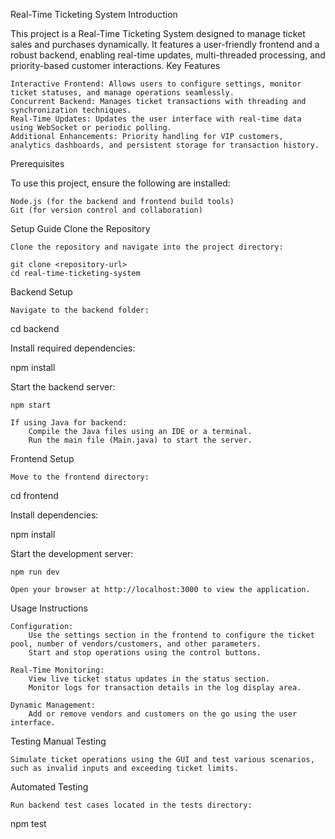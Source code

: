 Real-Time Ticketing System
Introduction

This project is a Real-Time Ticketing System designed to manage ticket sales and purchases dynamically. It features a user-friendly frontend and a robust backend, enabling real-time updates, multi-threaded processing, and priority-based customer interactions.
Key Features

    Interactive Frontend: Allows users to configure settings, monitor ticket statuses, and manage operations seamlessly.
    Concurrent Backend: Manages ticket transactions with threading and synchronization techniques.
    Real-Time Updates: Updates the user interface with real-time data using WebSocket or periodic polling.
    Additional Enhancements: Priority handling for VIP customers, analytics dashboards, and persistent storage for transaction history.

Prerequisites

To use this project, ensure the following are installed:

    Node.js (for the backend and frontend build tools)
    Git (for version control and collaboration)

Setup Guide
Clone the Repository

    Clone the repository and navigate into the project directory:

    git clone <repository-url>  
    cd real-time-ticketing-system  

Backend Setup

    Navigate to the backend folder:

cd backend  

Install required dependencies:

npm install  

Start the backend server:

    npm start  

    If using Java for backend:
        Compile the Java files using an IDE or a terminal.
        Run the main file (Main.java) to start the server.

Frontend Setup

    Move to the frontend directory:

cd frontend  

Install dependencies:

npm install  

Start the development server:

    npm run dev  

    Open your browser at http://localhost:3000 to view the application.

Usage Instructions

    Configuration:
        Use the settings section in the frontend to configure the ticket pool, number of vendors/customers, and other parameters.
        Start and stop operations using the control buttons.

    Real-Time Monitoring:
        View live ticket status updates in the status section.
        Monitor logs for transaction details in the log display area.

    Dynamic Management:
        Add or remove vendors and customers on the go using the user interface.

Testing
Manual Testing

    Simulate ticket operations using the GUI and test various scenarios, such as invalid inputs and exceeding ticket limits.

Automated Testing

    Run backend test cases located in the tests directory:

npm test  
